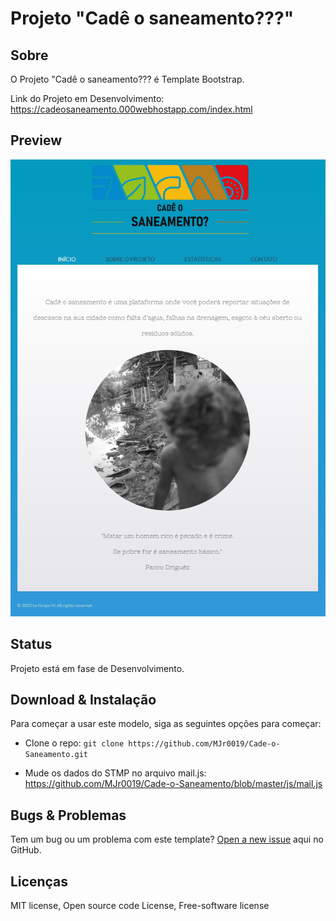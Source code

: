 # Projeto "Cadê o saneamento???"

## Sobre

O Projeto "Cadê o saneamento??? é Template Bootstrap.

Link do Projeto em Desenvolvimento: https://cadeosaneamento.000webhostapp.com/index.html

## Preview

<img src="images/preview.png" width="600">

## Status

Projeto está em fase de Desenvolvimento.

## Download & Instalação

Para começar a usar este modelo, siga as seguintes opções para começar:

* Clone o repo: `git clone https://github.com/MJr0019/Cade-o-Saneamento.git`

* Mude os dados do STMP no arquivo mail.js: https://github.com/MJr0019/Cade-o-Saneamento/blob/master/js/mail.js

## Bugs & Problemas

Tem um bug ou um problema com este template? [Open a new issue](https://github.com/MJr0019/Cade-o-Saneamento/issues) aqui no GitHub.

## Licenças

MIT license, Open source code License, Free-software license
